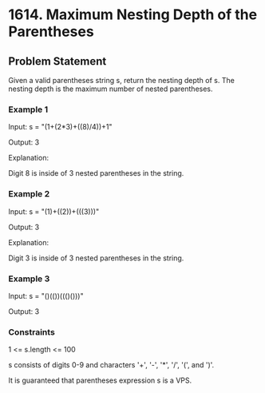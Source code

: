 # 1614. Maximum Nesting Depth of the Parentheses

## Problem Statement

Given a valid parentheses string s, return the nesting depth of s. The nesting depth is the maximum number of nested parentheses.

### Example 1

Input: s = "(1+(2*3)+((8)/4))+1"

Output: 3

Explanation:

Digit 8 is inside of 3 nested parentheses in the string.

### Example 2

Input: s = "(1)+((2))+(((3)))"

Output: 3

Explanation:

Digit 3 is inside of 3 nested parentheses in the string.

### Example 3

Input: s = "()(())((()()))"

Output: 3

### Constraints

1 <= s.length <= 100

s consists of digits 0-9 and characters '+', '-', '*', '/', '(', and ')'.

It is guaranteed that parentheses expression s is a VPS.
